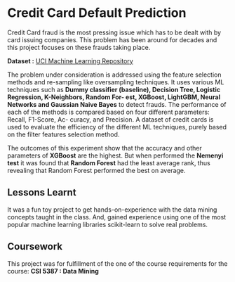 # Credit Card Default Prediction

Credit Card fraud is the most pressing issue which has to be dealt with by card issuing companies. This problem has been around for decades and this project focuses on these frauds taking place. 

**Dataset :** [UCI Machine Learning Repository](https://archive.ics.uci.edu/ml/datasets/default+of+credit+card+clients)


The problem under consideration is addressed using the feature selection methods and re-sampling like oversampling techniques. It uses various ML techniques such as **Dummy
classifier (baseline), Decision Tree, Logistic Regression, K-Neighbors, Random For-
est, XGBoost, LightGBM, Neural Networks and Gaussian Naive Bayes**
to detect frauds. The performance of each of the methods
is compared based on four different parameters: Recall, F1-Score, Ac-
curacy, and Precision. A dataset of credit cards is used to evaluate the
efficiency of the different ML techniques, purely based on the filter features selection method. 

The outcomes of this experiment show that the accuracy and other parameters of **XGBoost** are the highest. But when performed the **Nemenyi test** it was found that **Random Forest** had the least average rank, thus revealing that Random Forest performed the best on average.

## Lessons Learnt
It was a fun toy project to get hands-on-experience with the data mining concepts taught in the class. And, gained experience using one of the most popular machine learning libraries scikit-learn to solve real problems.



## Coursework
This project was for fulfillment of the one of the course requirements for the course: **CSI 5387 : Data Mining**

